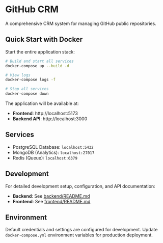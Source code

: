 # GitHub CRM

A comprehensive CRM system for managing GitHub public repositories.

## Quick Start with Docker

Start the entire application stack:

```bash
# Build and start all services
docker-compose up --build -d

# View logs
docker-compose logs -f

# Stop all services
docker-compose down
```

The application will be available at:
- **Frontend**: http://localhost:5173
- **Backend API**: http://localhost:3000

## Services

- PostgreSQL Database: `localhost:5432`
- MongoDB (Analytics): `localhost:27017`
- Redis (Queue): `localhost:6379`

## Development

For detailed development setup, configuration, and API documentation:

- **Backend**: See [backend/README.md](./backend/README.md)
- **Frontend**: See [frontend/README.md](./frontend/README.md)

## Environment

Default credentials and settings are configured for development. Update `docker-compose.yml` environment variables for production deployment.
